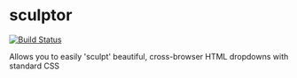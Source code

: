 # sculptor
[![Build Status](https://travis-ci.org/ordergroove/sculptorjs.svg)](https://travis-ci.org/ordergroove/sculptorjs)

Allows you to easily 'sculpt' beautiful, cross-browser HTML dropdowns with standard CSS